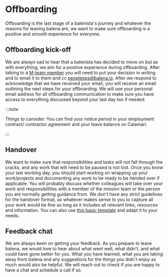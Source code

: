 # Offboarding

Offboarding is the last stage of a balenista's journey and whatever the reasons for leaving balena are, we want to make sure offboarding is a positive and smooth experience for everyone. 

## Offboarding kick-off
We are always sad to hear that a balenista has decided to move on but as with everything, we aim for a positive experience during offboarding. After talking to a [M-team member](../team/roles-and-organization.md) you will need to put your decision in writing and to email it to them and cc peopleops@balena.io. After we respond to acknowledge that we have received your email, you will receive an email outlining the next steps for your offboarding. We will use your personal email address for all offboarding communication to make sure you have access to everything discussed beyond your last day too if needed. 

:::note

_Things to consider:_ You can find your notice period in your employment contract/ contractor agreement and your leave balance on Calamari. 

:::

## Handover
We want to make sure that responsibilities and tasks will not fall through the cracks, and any work that will need to be paused is not lost. Once you know your last working day, you should start working on wrapping up your work/projects and documenting any work to be ready to be handed over if applicable. You will probably discuss whether colleagues will take over your work and responsibilities with a member of the mission team or the person you are normally getting guidance from. We don't have any strict guidelines for the handover format, so whatever makes sense to you to capture all your work would be fine as long as it includes all relevant links, resources and information. You can also use [this basic template](https://docs.google.com/spreadsheets/d/1Pkl7JCyzV3owy76rLV8pvGSYzjD4J8y1J9P3iXGqgd0/edit?usp=sharing) and adapt it to your needs. 

## Feedback chat
We are always keen on getting your feedback. As you prepare to leave balena, we would love to hear about what went well, what didn't, and what could have gone better for you. What you have learned, what you are taking away from balena and any suggestions for the things you didn't enjoy as much would also be helpful. We will reach out to check if you are happy to have a chat and schedule a call if so.  